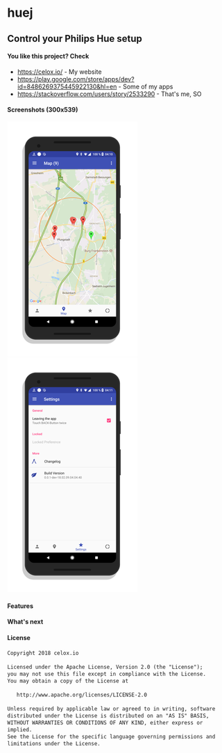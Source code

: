 # huej


## Control your Philips Hue setup


#### You like this project? Check
- https://celox.io/ - My website
- https://play.google.com/store/apps/dev?id=8486269375445922130&hl=en - Some of my apps
- https://stackoverflow.com/users/story/2533290 - That's me, SO


#### Screenshots (300x539)

![Screenshot](https://github.com/pepperonas/Libre-Drive-2/blob/master/files/pics/screenshots/sc_001.png "LD2 - Map")
![Screenshot](https://github.com/pepperonas/Libre-Drive-2/blob/master/files/pics/screenshots/sc_002.png "LD2 - Settings")


#### Features


#### What's next

#### License

~~~~
Copyright 2018 celox.io

Licensed under the Apache License, Version 2.0 (the "License");
you may not use this file except in compliance with the License.
You may obtain a copy of the License at

   http://www.apache.org/licenses/LICENSE-2.0

Unless required by applicable law or agreed to in writing, software
distributed under the License is distributed on an "AS IS" BASIS,
WITHOUT WARRANTIES OR CONDITIONS OF ANY KIND, either express or implied.
See the License for the specific language governing permissions and
limitations under the License.
~~~~